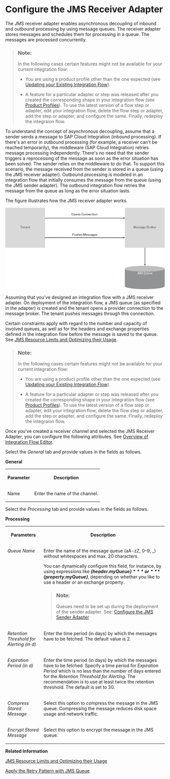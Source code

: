 <!-- loio79edc04c91574a6bb8c15ae3e1a27b03 -->

# Configure the JMS Receiver Adapter

The JMS receiver adapter enables asynchronous decoupling of inbound and outbound processing by using message queues. The receiver adapter stores messages and schedules them for processing in a queue. The messages are processed concurrently.

> ### Note:  
> In the following cases certain features might not be available for your current integration flow:
> 
> -   You are using a product profile other than the one expected \(see [Updating your Existing Integration Flow](updating-your-existing-integration-flow-1f9e879.md)\).
> 
> -   A feature for a particular adapter or step was released after you created the corresponding shape in your integration flow \(see [Product Profiles](product-profiles-8007daa.md)\). To use the latest version of a flow step or adapter, edit your integration flow, delete the flow step or adapter, add the step or adapter, and configure the same. Finally, redeploy the integraion flow.

To understand the concept of asynchronous decoupling, assume that a sender sends a message to SAP Cloud Integration \(inbound processing\). If there's an error in outbound processing \(for example, a receiver can't be reached temporarily\), the middleware \(SAP Cloud Integration\) retries message processing independently. There's no need that the sender triggers a reprocessing of the message as soon as the error situation has been solved. The sender relies on the middleware to do that. To support this scenario, the message received from the sender is stored in a queue \(using the JMS receiver adapter\). Outbound processing is modeled in an integration flow that initially consumes the message from the queue \(using the JMS sender adapter\). The outbound integration flow retries the message from the queue as long as the error situation lasts.

The figure illustrates how the JMS receiver adapter works.

 ![](images/JMS_Receiver_Adapter_549c7fd.png) 

Assuming that you've designed an integration flow with a JMS receiver adapter. On deployment of the integration flow, a JMS queue \(as specified in the adapter\) is created and the tenant opens a provider connection to the message broker. The tenant pushes messages through this connection.

Certain constraints apply with regard to the number and capacity of involved queues, as well as for the headers and exchange properties defined in the integration flow before the message is saved to the queue. See [JMS Resource Limits and Optimizing their Usage](jms-resource-limits-and-optimizing-their-usage-4857054.md).

> ### Note:  
> In the following cases certain features might not be available for your current integration flow:
> 
> -   You are using a product profile other than the one expected \(see [Updating your Existing Integration Flow](updating-your-existing-integration-flow-1f9e879.md)\).
> 
> -   A feature for a particular adapter or step was released after you created the corresponding shape in your integration flow \(see [Product Profiles](product-profiles-8007daa.md)\). To use the latest version of a flow step or adapter, edit your integration flow, delete the flow step or adapter, add the step or adapter, and configure the same. Finally, redeploy the integraion flow.

Once you've created a receiver channel and selected the JMS Receiver Adapter, you can configure the following attributes. See [Overview of Integration Flow Editor](overview-of-integration-flow-editor-db10beb.md).

Select the *General* tab and provide values in the fields as follows.

**General**


<table>
<tr>
<th valign="top">

Parameter



</th>
<th valign="top">

Description



</th>
</tr>
<tr>
<td valign="top">

Name



</td>
<td valign="top">

Enter the name of the channel.



</td>
</tr>
</table>

Select the *Processing* tab and provide values in the fields as follows.

**Processing**


<table>
<tr>
<th valign="top">

Parameters



</th>
<th valign="top">

Description



</th>
</tr>
<tr>
<td valign="top">

*Queue Name*



</td>
<td valign="top">

Enter the name of the message queue \(aA-zZ, 0–9, \_\) without whitespaces and max. 20 characters.

You can dynamically configure this field, for instance, by using expressions like ***$\{header.myQueue\}*** or ***$\{property.myQueue\}***, depending on whether you like to use a header or an exchange property.

> ### Note:  
> Queues need to be set up during the deployment of the sender adapter. See: [Configure the JMS Sender Adapter](configure-the-jms-sender-adapter-161791b.md)



</td>
</tr>
<tr>
<td valign="top">

*Retention Threshold for Alerting \(in d\)*



</td>
<td valign="top">

Enter the time period \(in days\) by which the messages have to be fetched. The default value is 2.



</td>
</tr>
<tr>
<td valign="top">

*Expiration Period \(in d\)*



</td>
<td valign="top">

Enter the time period \(in days\) by which the messages have to be fetched. Specify a time period for *Expiration Period* which is no less than the number of days entered for the *Retention Threshold for Alerting*. The recommendation is to use at least twice the retention threshold. The default is set to 30.



</td>
</tr>
<tr>
<td valign="top">

*Compress Stored Message*



</td>
<td valign="top">

Select this option to compress the message in the JMS queue. Compressing the message reduces disk space usage and network traffic.



</td>
</tr>
<tr>
<td valign="top">

 *Encrypt Stored Message* 



</td>
<td valign="top">

Select this option to encrypt the message in the JMS queue.



</td>
</tr>
</table>

**Related Information**  


[JMS Resource Limits and Optimizing their Usage](jms-resource-limits-and-optimizing-their-usage-4857054.md "")

[Apply the Retry Pattern with JMS Queue](apply-the-retry-pattern-with-jms-queue-da17d2d.md "")

